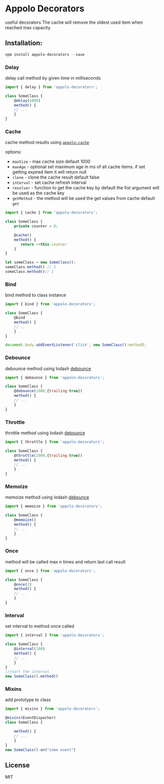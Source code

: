 # Appolo Decorators
useful decorators
The cache will remove the oldest used item when reached max capacity 
## Installation:

```javascript
npm install appolo-decorators --save
```

### Delay
delay call method by given time in milliseconds
```javascript
import { delay } from 'appolo-decorators';

class SomeClass {
    @delay(1000)
    method() {
    // ...
    }
}
```

### Cache
cache method results using [`appolo-cache`](https://github.com/shmoop207/appolo-cache)

options:

- `maxSize` - max cache size default 1000
- `maxAge` - optional set maximum age in ms of all cache items. if set getting expired item it will return null
- `clone` - clone the cache result default false
- `interval` - set cache refresh interval
- `resolver` - function to get the cache key by default the fist argument will be used as the cache key
- `getMethod` - the method will be used the get values from cache default `get`

```javascript
import { cache } from 'appolo-decorators';

class SomeClass {
    private counter = 0;

    @cache()
    method() {
       return ++this.counter
    }
}

let someClass = new SomeClass();
someClass.method() // 1
someClass.method()// 1

```

### Bind
bind method to class instance
```javascript
import { bind } from 'appolo-decorators';

class SomeClass {
    @bind
    method() {
    // ...
    }
}

document.body.addEventListener('click', new SomeClass().method);
```

### Debounce
debounce method using lodash [debounce](https://lodash.com/docs/4.17.10#debounce)
```javascript
import { debounce } from 'appolo-decorators';

class SomeClass {
    @debounce(1000,{trailing:true})
    method() {
    // ...
    }
}
```

### Throttle
throttle method using lodash [debounce](https://lodash.com/docs/4.17.10#throttle)
```javascript
import { throttle } from 'appolo-decorators';

class SomeClass {
    @throttle(1000,{trailing:true})
    method() {
    // ...
    }
}
```

### Memoize
memoize method using lodash [debounce](https://lodash.com/docs/4.17.10#memoize)
```javascript
import { memoize } from 'appolo-decorators';

class SomeClass {
    @memoize()
    method() {
    // ...
    }
}
```

### Once
method will be called max n times and return last call result
```javascript
import { once } from 'appolo-decorators';

class SomeClass {
    @once(2)
    method() {
    // ...
    }
}
```



### Interval
set interval to method once called
```javascript
import { interval } from 'appolo-decorators';

class SomeClass {
    @interval(100)
    method() {
    // ...
    }
}
//start the interval
new SomeClass().method()
```

### Mixins
add prototype to class
```javascript
import { mixins } from 'appolo-decorators';

@mixins(EventDispacher)
class SomeClass {

    method() {
    // ...
    }
}
new SomeClass().on("some event")
```
## License
MIT